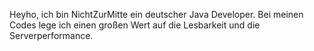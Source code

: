 Heyho, ich bin NichtZurMitte ein deutscher Java Developer. Bei meinen Codes lege ich einen großen Wert auf die Lesbarkeit und die Serverperformance.

<!---
NichtZurMitte/NichtZurMitte is a ✨ special ✨ repository because its `README.md` (this file) appears on your GitHub profile.
You can click the Preview link to take a look at your changes.
--->
